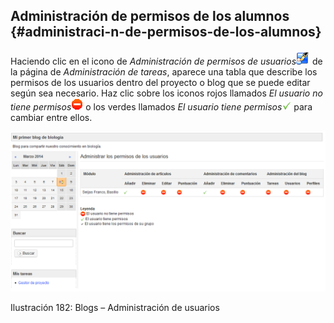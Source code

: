 ## Administración de permisos de los alumnos {#administraci-n-de-permisos-de-los-alumnos}

Haciendo clic en el icono de _Administración de permisos de usuarios_![](../assets/graphics317.png) de la página de _Administración de tareas_, aparece una tabla que describe los permisos de los usuarios dentro del proyecto o blog que se puede editar según sea necesario. Haz clic sobre los iconos rojos llamados _El usuario no tiene permisos_![](../assets/graphics319.gif) o los verdes llamados _El usuario tiene permisos_![](../assets/graphics321.gif) para cambiar entre ellos.

![](../assets/graphics318.png)

Ilustración 182: Blogs – Administración de usuarios